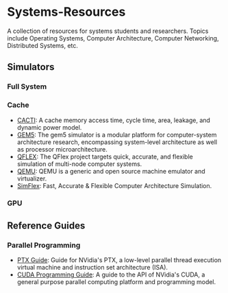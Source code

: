 # Systems-Resources
A collection of resources for systems students and researchers.
Topics include Operating Systems, Computer Architecture, Computer Networking, Distributed Systems, etc.


## Simulators
### Full System

### Cache
* [CACTI](https://www.hpl.hp.com/research/cacti/): A cache memory access time, cycle time, area, leakage, and dynamic power model.
* [GEM5](http://gem5.org/Main_Page): The gem5 simulator is a modular platform for computer-system architecture research, encompassing system-level architecture as well as processor microarchitecture.
* [QFLEX](https://qflex.epfl.ch/): The QFlex project targets quick, accurate, and flexible simulation of multi-node computer systems.
* [QEMU](https://www.qemu.org/): QEMU is a generic and open source machine emulator and virtualizer.
* [SimFlex](https://parsa.epfl.ch/simflex/): Fast, Accurate & Flexible Computer Architecture Simulation.

### GPU

## Reference Guides
### Parallel Programming
* [PTX Guide](http://docs.nvidia.com/cuda/parallel-thread-execution/index.html): Guide for NVidia's PTX, a low-level parallel thread execution virtual machine and instruction set architecture (ISA).
* [CUDA Programming Guide](https://docs.nvidia.com/cuda/cuda-c-programming-guide/): A guide to the API of NVidia's CUDA, a general purpose parallel computing platform and programming model.
